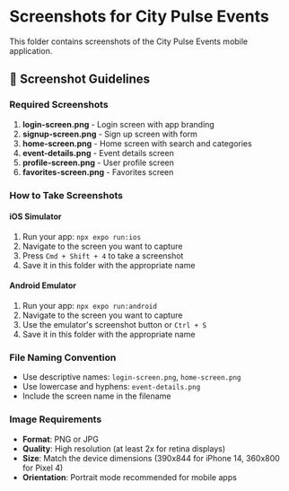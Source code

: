 # Screenshots for City Pulse Events

This folder contains screenshots of the City Pulse Events mobile application.

## 📱 Screenshot Guidelines

### Required Screenshots
1. **login-screen.png** - Login screen with app branding
2. **signup-screen.png** - Sign up screen with form
3. **home-screen.png** - Home screen with search and categories
4. **event-details.png** - Event details screen
5. **profile-screen.png** - User profile screen
6. **favorites-screen.png** - Favorites screen

### How to Take Screenshots

#### iOS Simulator
1. Run your app: `npx expo run:ios`
2. Navigate to the screen you want to capture
3. Press `Cmd + Shift + 4` to take a screenshot
4. Save it in this folder with the appropriate name

#### Android Emulator
1. Run your app: `npx expo run:android`
2. Navigate to the screen you want to capture
3. Use the emulator's screenshot button or `Ctrl + S`
4. Save it in this folder with the appropriate name

### File Naming Convention
- Use descriptive names: `login-screen.png`, `home-screen.png`
- Use lowercase and hyphens: `event-details.png`
- Include the screen name in the filename

### Image Requirements
- **Format**: PNG or JPG
- **Quality**: High resolution (at least 2x for retina displays)
- **Size**: Match the device dimensions (390x844 for iPhone 14, 360x800 for Pixel 4)
- **Orientation**: Portrait mode recommended for mobile apps
